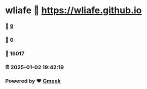 # wliafe :link: https://wliafe.github.io 
### :page_facing_up: [9](https://wliafe.github.io/tag.html) 
### :speech_balloon: 0 
### :hibiscus: 16017 
### :alarm_clock: 2025-01-02 19:42:19 
### Powered by :heart: [Gmeek](https://github.com/Meekdai/Gmeek)
